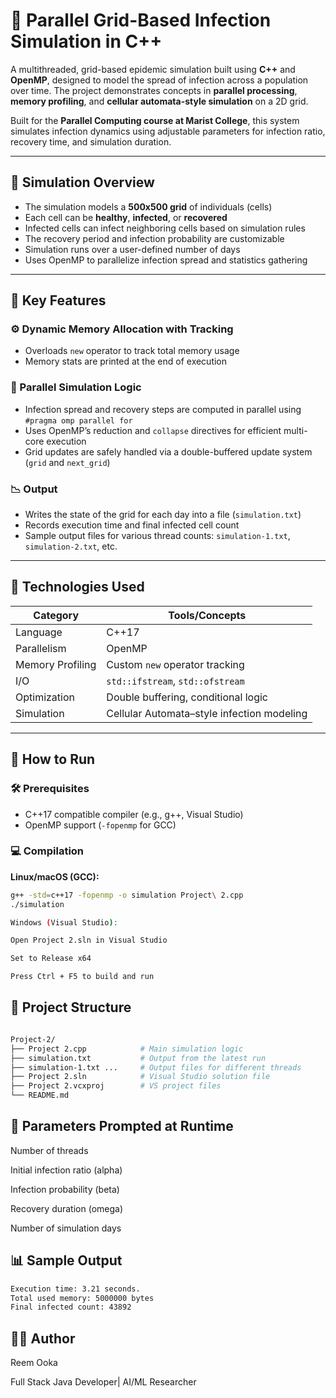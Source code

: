 # 🦠 Parallel Grid-Based Infection Simulation in C++

A multithreaded, grid-based epidemic simulation built using **C++** and **OpenMP**, designed to model the spread of infection across a population over time. The project demonstrates concepts in **parallel processing**, **memory profiling**, and **cellular automata-style simulation** on a 2D grid.

Built for the **Parallel Computing course at Marist College**, this system simulates infection dynamics using adjustable parameters for infection ratio, recovery time, and simulation duration.

---

## 🔬 Simulation Overview

- The simulation models a **500x500 grid** of individuals (cells)
- Each cell can be **healthy**, **infected**, or **recovered**
- Infected cells can infect neighboring cells based on simulation rules
- The recovery period and infection probability are customizable
- Simulation runs over a user-defined number of days
- Uses OpenMP to parallelize infection spread and statistics gathering

---

## 🧪 Key Features

### ⚙️ Dynamic Memory Allocation with Tracking
- Overloads `new` operator to track total memory usage
- Memory stats are printed at the end of execution

### 🧵 Parallel Simulation Logic
- Infection spread and recovery steps are computed in parallel using `#pragma omp parallel for`
- Uses OpenMP’s reduction and `collapse` directives for efficient multi-core execution
- Grid updates are safely handled via a double-buffered update system (`grid` and `next_grid`)

### 📉 Output
- Writes the state of the grid for each day into a file (`simulation.txt`)
- Records execution time and final infected cell count
- Sample output files for various thread counts: `simulation-1.txt`, `simulation-2.txt`, etc.

---

## 🧰 Technologies Used

| Category         | Tools/Concepts                       |
|------------------|--------------------------------------|
| Language         | C++17                                |
| Parallelism      | OpenMP                               |
| Memory Profiling | Custom `new` operator tracking       |
| I/O              | `std::ifstream`, `std::ofstream`     |
| Optimization     | Double buffering, conditional logic  |
| Simulation       | Cellular Automata–style infection modeling |

---

## 🚀 How to Run

### 🛠 Prerequisites

- C++17 compatible compiler (e.g., g++, Visual Studio)
- OpenMP support (`-fopenmp` for GCC)

### 💻 Compilation

**Linux/macOS (GCC):**
```bash
g++ -std=c++17 -fopenmp -o simulation Project\ 2.cpp
./simulation

Windows (Visual Studio):

Open Project 2.sln in Visual Studio

Set to Release x64

Press Ctrl + F5 to build and run
```

## 📂 Project Structure

```bash

Project-2/
├── Project 2.cpp            # Main simulation logic
├── simulation.txt           # Output from the latest run
├── simulation-1.txt ...     # Output files for different threads
├── Project 2.sln            # Visual Studio solution file
├── Project 2.vcxproj        # VS project files
└── README.md

```

## 🧠 Parameters Prompted at Runtime
Number of threads

Initial infection ratio (alpha)

Infection probability (beta)

Recovery duration (omega)

Number of simulation days

## 📊 Sample Output
```bash
Execution time: 3.21 seconds.
Total used memory: 5000000 bytes
Final infected count: 43892
```

## 👩‍💻 Author

Reem Ooka

Full Stack Java Developer| AI/ML Researcher
